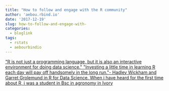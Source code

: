 ```yaml
---
title: "How to follow and engage with the R community"
author: 'aebou.rbind.io'
date: '2017-12-19'
slug: how-to-follow-and-engage-with-
categories:
  - bloglink
tags:
  - rstats
  - aebourbindio
---
```


["R is not just a programming language, but it is also an interactive environment for doing data science." "Investing a little time in learning R each day will pay off handsomely in the long run."- Hadley Wickham and Garret Grolemund in R for Data Science. When i have heard for the first time about R, i was a student in Bsc in agronomy in Ivory<i class="fas fa-external-link-alt"></i>](https://aebou.rbind.io/post/beginr_follow/)

